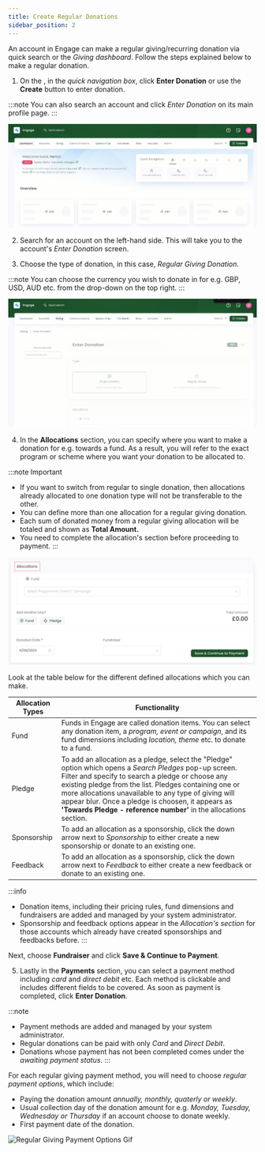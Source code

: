 ```yaml
---
title: Create Regular Donations
sidebar_position: 2
---
```


An account in Engage can make a regular giving/recurring donation via quick search or the *Giving dashboard*. Follow the steps explained below to make a regular donation.

1. On the <K2Link route="giving" text="Givig dashboard" isEngage />, in the *quick navigation box*, click **Enter Donation** or use the **Create** button to enter donation.

:::note
You can also search an account and click *Enter Donation* on its main profile page.
:::

![Enter Regular giving Donation Gif](./create-single-donation-dashboard.gif)

2. Search for an account on the left-hand side. This will take you to the account's *Enter Donation* screen.

3. Choose the type of donation, in this case, *Regular Giving Donation*.

:::note
You can choose the currency you wish to donate in for e.g. GBP, USD, AUD etc. from the drop-down on the top right.
:::

![Type of Donation Gif](./type-of-donation.gif)

4. In the **Allocations** section, you can specify where you want to make a donation for e.g. towards a fund. As a result, you will refer to the exact program or scheme where you want your donation to be allocated to. 

:::note Important
- If you want to switch from regular to single donation, then allocations already allocated to one donation type will not be transferable to the other.
- You can define more than one allocation for a regular giving donation.
- Each sum of donated money from a regular giving allocation will be totaled and shown as **Total Amount.**  
- You need to complete the allocation's section before proceeding to payment. 
:::

![Allocations section](./allocations-section.png)

Look at the table below for the different defined allocations which you can make.

| Allocation Types | Functionality |
| ---------------- | ------------- |
| Fund | Funds in Engage are called donation items. You can select any donation item, a *program, event or campaign*, and its fund dimensions including *location, theme* etc. to donate to a fund. |
| Pledge | To add an allocation as a pledge, select the "Pledge" option which opens a *Search Pledges* pop-up screen. Filter and specify to search a pledge or choose any existing pledge from the list. Pledges containing one or more allocations unavailable to any type of giving will appear blur.  Once a pledge is choosen, it appears as **'Towards Pledge - reference number'** in the allocations section. |
| Sponsorship | To add an allocation as a sponsorship, click the down arrow next to *Sponsorship* to either create a new sponsorship or donate to an existing one. |
| Feedback | To add an allocation as a sponsorship, click the down arrow next to *Feedback* to either create a new feedback or donate to an existing one.|

:::info
- Donation items, including their pricing rules, fund dimensions and fundraisers are added and managed by your system administrator.
- Sponsorship and feedback options appear in the *Allocation's section* for those accounts which already have created sponsorships and feedbacks before. 
:::

Next, choose **Fundraiser** and click **Save & Continue to Payment**. 

5. Lastly in the **Payments** section, you can select a payment method including *card* and *direct debit* etc. Each method is clickable and includes different fields to be covered. As soon as payment is completed, click **Enter Donation**. 

:::note
- Payment methods are added and managed by your system administrator.
- Regular donations can be paid with only *Card* and *Direct Debit*.
- Donations whose payment has not been completed comes under the *awaiting payment status*. 
:::

For each regular giving payment method, you will need to choose *regular payment options*, which include:

- Paying the donation amount *annually, monthly, quaterly or weekly*.
- Usual collection day of the donation amount for e.g. *Monday, Tuesday, Wednesday or Thursday* if an account choose to donate weekly.
- First payment date of the donation.

![Regular Giving Payment Options Gif](./regular-giving-payment-options.gif)

